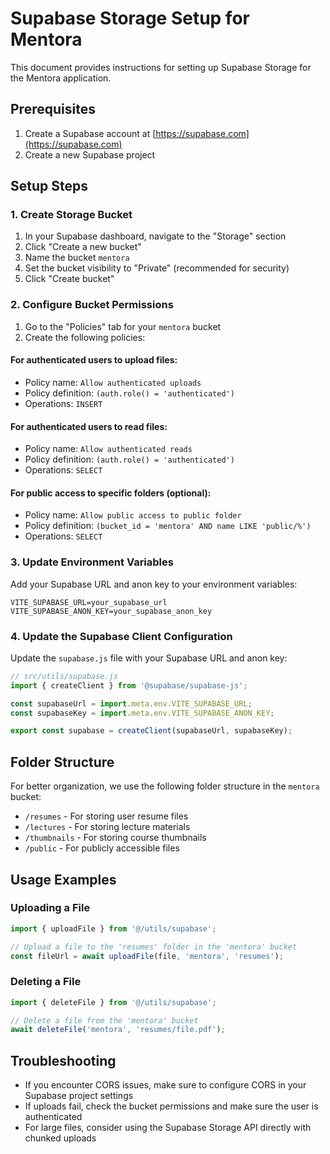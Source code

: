 # Supabase Storage Setup for Mentora

This document provides instructions for setting up Supabase Storage for the Mentora application.

## Prerequisites

1. Create a Supabase account at [https://supabase.com](https://supabase.com)
2. Create a new Supabase project

## Setup Steps

### 1. Create Storage Bucket

1. In your Supabase dashboard, navigate to the "Storage" section
2. Click "Create a new bucket"
3. Name the bucket `mentora`
4. Set the bucket visibility to "Private" (recommended for security)
5. Click "Create bucket"

### 2. Configure Bucket Permissions

1. Go to the "Policies" tab for your `mentora` bucket
2. Create the following policies:

#### For authenticated users to upload files:

- Policy name: `Allow authenticated uploads`
- Policy definition: `(auth.role() = 'authenticated')`
- Operations: `INSERT`

#### For authenticated users to read files:

- Policy name: `Allow authenticated reads`
- Policy definition: `(auth.role() = 'authenticated')`
- Operations: `SELECT`

#### For public access to specific folders (optional):

- Policy name: `Allow public access to public folder`
- Policy definition: `(bucket_id = 'mentora' AND name LIKE 'public/%')`
- Operations: `SELECT`

### 3. Update Environment Variables

Add your Supabase URL and anon key to your environment variables:

```
VITE_SUPABASE_URL=your_supabase_url
VITE_SUPABASE_ANON_KEY=your_supabase_anon_key
```

### 4. Update the Supabase Client Configuration

Update the `supabase.js` file with your Supabase URL and anon key:

```javascript
// src/utils/supabase.js
import { createClient } from '@supabase/supabase-js';

const supabaseUrl = import.meta.env.VITE_SUPABASE_URL;
const supabaseKey = import.meta.env.VITE_SUPABASE_ANON_KEY;

export const supabase = createClient(supabaseUrl, supabaseKey);
```

## Folder Structure

For better organization, we use the following folder structure in the `mentora` bucket:

- `/resumes` - For storing user resume files
- `/lectures` - For storing lecture materials
- `/thumbnails` - For storing course thumbnails
- `/public` - For publicly accessible files

## Usage Examples

### Uploading a File

```javascript
import { uploadFile } from '@/utils/supabase';

// Upload a file to the 'resumes' folder in the 'mentora' bucket
const fileUrl = await uploadFile(file, 'mentora', 'resumes');
```

### Deleting a File

```javascript
import { deleteFile } from '@/utils/supabase';

// Delete a file from the 'mentora' bucket
await deleteFile('mentora', 'resumes/file.pdf');
```

## Troubleshooting

- If you encounter CORS issues, make sure to configure CORS in your Supabase project settings
- If uploads fail, check the bucket permissions and make sure the user is authenticated
- For large files, consider using the Supabase Storage API directly with chunked uploads
